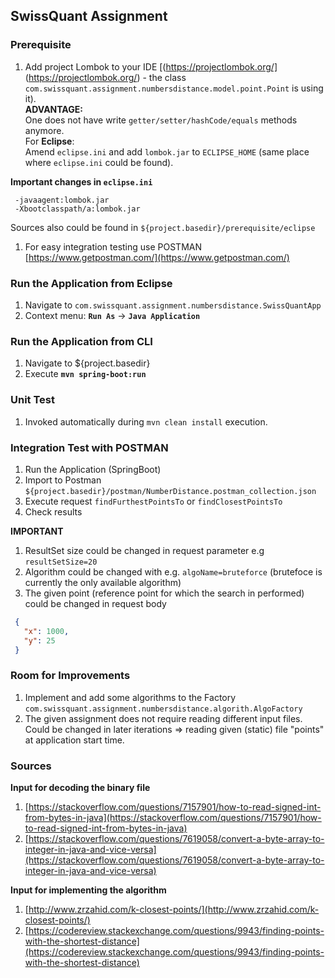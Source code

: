 ## SwissQuant Assignment

### Prerequisite

  1. Add project Lombok to your IDE [(https://projectlombok.org/] (https://projectlombok.org/) - 
  the class ``com.swissquant.assignment.numbersdistance.model.point.Point`` is using it).  
  **ADVANTAGE:**  
  One does not have write ``getter/setter/hashCode/equals`` methods anymore.   
  For **Eclipse**:  
  Amend ``eclipse.ini`` and add ``lombok.jar`` to ``ECLIPSE_HOME`` (same 
  place where ``eclipse.ini`` could be found).
  
  **Important changes in ``eclipse.ini``**
  ```
   -javaagent:lombok.jar
   -Xbootclasspath/a:lombok.jar
  ```  

  Sources also could be found in ``${project.basedir}/prerequisite/eclipse``

  1. For easy integration testing use POSTMAN [https://www.getpostman.com/](https://www.getpostman.com/)
  

### Run the Application from Eclipse

  1. Navigate to ``com.swissquant.assignment.numbersdistance.SwissQuantApp``
  2. Context menu: **``Run As``** -> **``Java Application``**


### Run the Application from CLI

  1. Navigate to ${project.basedir}
  2. Execute **``mvn spring-boot:run``**


### Unit Test
  1. Invoked automatically during ``mvn clean install`` execution.


### Integration Test with POSTMAN

 1. Run the Application (SpringBoot)
 2. Import to Postman ``${project.basedir}/postman/NumberDistance.postman_collection.json`` 
 3. Execute request ``findFurthestPointsTo`` or ``findClosestPointsTo`` 
 4. Check results

 **IMPORTANT**
 1. ResultSet size could be changed in request parameter e.g ``resultSetSize=20``
 2. Algorithm could be changed with e.g. ``algoName=bruteforce`` (brutefoce is currently 
 the only available algorithm)
 2. The given point (reference point for which the search in performed) could be changed in request body 
 
 ```JSON
  {
    "x": 1000,
    "y": 25
  }
 ```


### Room for Improvements

 1. Implement and add some algorithms to the Factory ``com.swissquant.assignment.numbersdistance.algorith.AlgoFactory``
 2. The given assignment does not require reading different input files. Could be changed in later iterations 
 => reading given (static) file "points" at application start time.


### Sources

**Input for decoding the binary file**
   1. [https://stackoverflow.com/questions/7157901/how-to-read-signed-int-from-bytes-in-java](https://stackoverflow.com/questions/7157901/how-to-read-signed-int-from-bytes-in-java)   
   2. [https://stackoverflow.com/questions/7619058/convert-a-byte-array-to-integer-in-java-and-vice-versa](https://stackoverflow.com/questions/7619058/convert-a-byte-array-to-integer-in-java-and-vice-versa) 


**Input for implementing the algorithm**
   1. [http://www.zrzahid.com/k-closest-points/](http://www.zrzahid.com/k-closest-points/)   
   2. [https://codereview.stackexchange.com/questions/9943/finding-points-with-the-shortest-distance](https://codereview.stackexchange.com/questions/9943/finding-points-with-the-shortest-distance)

    